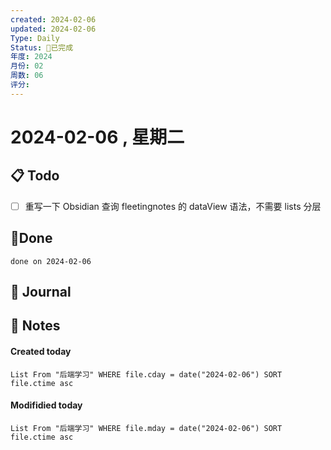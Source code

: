 ```yaml
---
created: 2024-02-06
updated: 2024-02-06
Type: Daily
Status: 🎃已完成
年度: 2024
月份: 02
周数: 06
评分:
---
```

# 2024-02-06 , 星期二

## 📋 Todo
- [ ] 重写一下 Obsidian 查询 fleetingnotes 的 dataView 语法，不需要 lists 分层
## 🍰Done
```tasks
done on 2024-02-06
```

## 📆 Journal


## 📑 Notes


#### Created today

```dataview
List From "后端学习" WHERE file.cday = date("2024-02-06") SORT file.ctime asc
```


#### Modifidied today

```dataview
List From "后端学习" WHERE file.mday = date("2024-02-06") SORT file.ctime asc
```